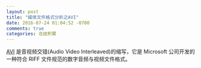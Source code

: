 ```yaml
---
layout: post
title: "媒体文件格式分析之AVI"
date: 2016-07-24 01:04:52 -0700
comments: true
categories: 总结积累 
---
```


[AVI](https://en.wikipedia.org/wiki/Audio_Video_Interleave) 是音视频交错(Audio Video Interleaved)的缩写，它是 Microsoft 公司开发的一种符合 RIFF 文件规范的数字音频与视频文件格式。
<!--more-->


